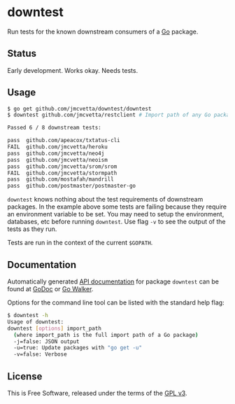 downtest
========

Run tests for the known downstream consumers of a [Go](http://golang.org)
package.


## Status

Early development.  Works okay.  Needs tests.


## Usage

```bash
$ go get github.com/jmcvetta/downtest/downtest
$ downtest github.com/jmcvetta/restclient # Import path of any Go package

Passed 6 / 8 downstream tests:

pass  github.com/apeacox/txtatus-cli
FAIL  github.com/jmcvetta/heroku
pass  github.com/jmcvetta/neo4j
pass  github.com/jmcvetta/neoism
pass  github.com/jmcvetta/srom/srom
FAIL  github.com/jmcvetta/stormpath
pass  github.com/mostafah/mandrill
pass  github.com/postmaster/postmaster-go
```

`downtest` knows nothing about the test requirements of downstream packages.
In the example above some tests are failing because they require an environment
variable to be set.  You may need to setup the environment, databases, etc
before running `downtest`.  Use flag `-v` to see the output of the tests as
they run.

Tests are run in the context of the current `$GOPATH`.  


## Documentation

Automatically generated [API
documentation](http://godoc.org/github.com/jmcvetta/downtest) for package
`downtest` can be found at
[GoDoc](http://godoc.org/github.com/jmcvetta/downtest) or [Go
Walker](http://gowalker.org/github.com/jmcvetta/downtest).

Options for the command line tool can be listed with the standard help flag:

```bash
$ downtest -h
Usage of downtest:
downtest [options] import_path
  (where import_path is the full import path of a Go package)
  -j=false: JSON output
  -u=true: Update packages with "go get -u"
  -v=false: Verbose
```


## License

This is Free Software, released under the terms of the [GPL
v3](http://www.gnu.org/copyleft/gpl.html).
